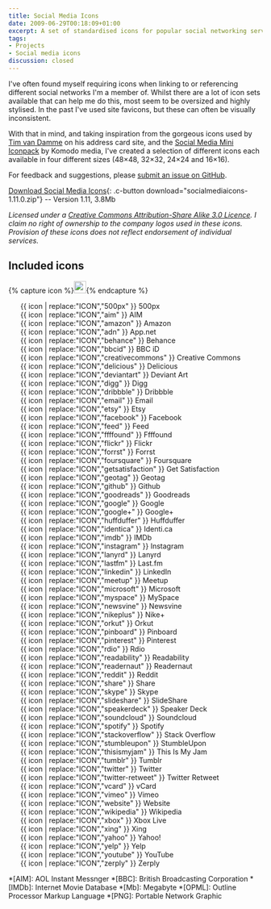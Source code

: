 ```yaml
---
title: Social Media Icons
date: 2009-06-29T00:18:09+01:00
excerpt: A set of standardised icons for popular social networking services and tools.
tags:
- Projects
- Social media icons
discussion: closed
---
```

I've often found myself requiring icons when linking to or referencing different social networks I'm a member of. Whilst there are a lot of icon sets available that can help me do this, most seem to be oversized and highly stylised. In the past I've used site favicons, but these can often be visually inconsistent.

With that in mind, and taking inspiration from the gorgeous icons used by [Tim van Damme][1] on his address card site, and the [Social Media Mini Iconpack][2] by Komodo media, I've created a selection of different icons each available in four different sizes (48×48, 32×32, 24×24 and 16×16).

For feedback and suggestions, please [submit an issue on GitHub][3].

[Download Social Media Icons][4]{: .c-button download="socialmediaicons-1.11.0.zip"} -- Version 1.11, 3.8Mb

*Licensed under a [Creative Commons Attribution-Share Alike 3.0 Licence][5]. I claim no right of ownership to the company logos used in these icons. Provision of these icons does not reflect endorsement of individual services.*

## Included icons

<style>
  .s-icons {
    display: flex;
    flex-wrap: wrap;
    font-size: 0.875rem;
  }
  .s-icons img {
    margin: 0.25rem 0.5rem 0.25rem 0;
  }
  .s-icons li {
    display: flex;
    align-items: center;
    flex-basis: 50%;
    white-space: nowrap;
    list-style: none;
  }
  @media screen and (min-width:37.5em) {
    .s-icons li {
      flex-basis: 33%;
    }
  }
</style>
{% capture icon %}<img src="https://raw.githubusercontent.com/paulrobertlloyd/socialmediaicons/master/ICON-48x48.png" height="24" width="24" alt="">{% endcapture %}
<ul class="s-icons">
  <li>{{ icon | replace:"ICON","500px" }} 500px</li>
  <li>{{ icon | replace:"ICON","aim" }} AIM</li>
  <li>{{ icon | replace:"ICON","amazon" }} Amazon</li>
  <li>{{ icon | replace:"ICON","adn" }} App.net</li>
  <li>{{ icon | replace:"ICON","behance" }} Behance</li>
  <li>{{ icon | replace:"ICON","bbcid" }} BBC iD</li>
  <li>{{ icon | replace:"ICON","creativecommons" }} Creative Commons</li>
  <li>{{ icon | replace:"ICON","delicious" }} Delicious</li>
  <li>{{ icon | replace:"ICON","deviantart" }} Deviant Art</li>
  <li>{{ icon | replace:"ICON","digg" }} Digg</li>
  <li>{{ icon | replace:"ICON","dribbble" }} Dribbble</li>
  <li>{{ icon | replace:"ICON","email" }} Email</li>
  <li>{{ icon | replace:"ICON","etsy" }} Etsy</li>
  <li>{{ icon | replace:"ICON","facebook" }} Facebook</li>
  <li>{{ icon | replace:"ICON","feed" }} Feed</li>
  <li>{{ icon | replace:"ICON","ffffound" }} Ffffound</li>
  <li>{{ icon | replace:"ICON","flickr" }} Flickr</li>
  <li>{{ icon | replace:"ICON","forrst" }} Forrst</li>
  <li>{{ icon | replace:"ICON","foursquare" }} Foursquare</li>
  <li>{{ icon | replace:"ICON","getsatisfaction" }} Get Satisfaction</li>
  <li>{{ icon | replace:"ICON","geotag" }} Geotag</li>
  <li>{{ icon | replace:"ICON","github" }} Github</li>
  <li>{{ icon | replace:"ICON","goodreads" }} Goodreads</li>
  <li>{{ icon | replace:"ICON","google" }} Google</li>
  <li>{{ icon | replace:"ICON","google+" }} Google+</li>
  <li>{{ icon | replace:"ICON","huffduffer" }} Huffduffer</li>
  <li>{{ icon | replace:"ICON","identica" }} Identi.ca</li>
  <li>{{ icon | replace:"ICON","imdb" }} IMDb</li>
  <li>{{ icon | replace:"ICON","instagram" }} Instagram</li>
  <li>{{ icon | replace:"ICON","lanyrd" }} Lanyrd</li>
  <li>{{ icon | replace:"ICON","lastfm" }} Last.fm</li>
  <li>{{ icon | replace:"ICON","linkedin" }} LinkedIn</li>
  <li>{{ icon | replace:"ICON","meetup" }} Meetup</li>
  <li>{{ icon | replace:"ICON","microsoft" }} Microsoft</li>
  <li>{{ icon | replace:"ICON","myspace" }} MySpace</li>
  <li>{{ icon | replace:"ICON","newsvine" }} Newsvine</li>
  <li>{{ icon | replace:"ICON","nikeplus" }} Nike+</li>
  <li>{{ icon | replace:"ICON","orkut" }} Orkut</li>
  <li>{{ icon | replace:"ICON","pinboard" }} Pinboard</li>
  <li>{{ icon | replace:"ICON","pinterest" }} Pinterest</li>
  <li>{{ icon | replace:"ICON","rdio" }} Rdio</li>
  <li>{{ icon | replace:"ICON","readability" }} Readability</li>
  <li>{{ icon | replace:"ICON","readernaut" }} Readernaut</li>
  <li>{{ icon | replace:"ICON","reddit" }} Reddit</li>
  <li>{{ icon | replace:"ICON","share" }} Share</li>
  <li>{{ icon | replace:"ICON","skype" }} Skype</li>
  <li>{{ icon | replace:"ICON","slideshare" }} SlideShare</li>
  <li>{{ icon | replace:"ICON","speakerdeck" }} Speaker Deck</li>
  <li>{{ icon | replace:"ICON","soundcloud" }} Soundcloud</li>
  <li>{{ icon | replace:"ICON","spotify" }} Spotify</li>
  <li>{{ icon | replace:"ICON","stackoverflow" }} Stack Overflow</li>
  <li>{{ icon | replace:"ICON","stumbleupon" }} StumbleUpon</li>
  <li>{{ icon | replace:"ICON","thisismyjam" }} This Is My Jam</li>
  <li>{{ icon | replace:"ICON","tumblr" }} Tumblr</li>
  <li>{{ icon | replace:"ICON","twitter" }} Twitter</li>
  <li>{{ icon | replace:"ICON","twitter-retweet" }} Twitter Retweet</li>
  <li>{{ icon | replace:"ICON","vcard" }} vCard</li>
  <li>{{ icon | replace:"ICON","vimeo" }} Vimeo</li>
  <li>{{ icon | replace:"ICON","website" }} Website</li>
  <li>{{ icon | replace:"ICON","wikipedia" }} Wikipedia</li>
  <li>{{ icon | replace:"ICON","xbox" }} Xbox Live</li>
  <li>{{ icon | replace:"ICON","xing" }} Xing</li>
  <li>{{ icon | replace:"ICON","yahoo" }} Yahoo!</li>
  <li>{{ icon | replace:"ICON","yelp" }} Yelp</li>
  <li>{{ icon | replace:"ICON","youtube" }} YouTube</li>
  <li>{{ icon | replace:"ICON","zerply" }} Zerply</li>
</ul>

[1]: http://timvandamme.com/
[2]: http://www.komodomedia.com/blog/2008/12/social-media-mini-iconpack/
[3]: https://github.com/paulrobertlloyd/socialmediaicons/issues
[4]: https://github.com/paulrobertlloyd/socialmediaicons/archive/1.11.0.zip
[5]: http://creativecommons.org/licenses/by-sa/3.0/

*[AIM]: AOL Instant Messnger
*[BBC]: British Broadcasting Corporation
*[IMDb]: Internet Movie Database
*[Mb]: Megabyte
*[OPML]: Outline Processor Markup Language
*[PNG]: Portable Network Graphic
